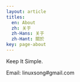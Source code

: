 ```yaml
---
layout: article
titles:
  en: About
  zh: 关于
  zh-Hans: 关于
  zh-Hant: 關於
key: page-about
---
```


Keep It Simple.

Email: linuxsong#gmail.com
